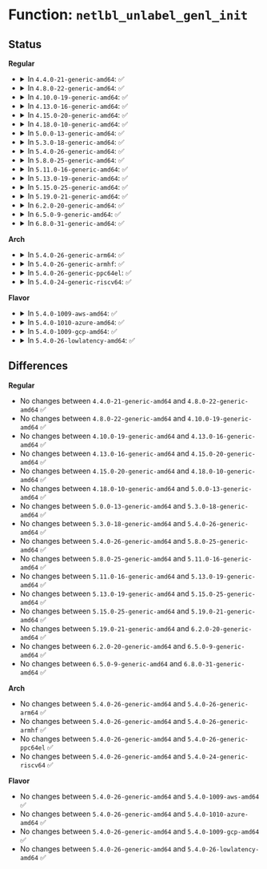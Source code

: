 # Function: <code>netlbl_unlabel_genl_init</code>

## Status
<b>Regular</b>
<ul>
<li>
<details>
<summary>In <code>4.4.0-21-generic-amd64</code>: ✅</summary>

```c
int netlbl_unlabel_genl_init()
```

```json
{
  "name": "netlbl_unlabel_genl_init",
  "collision_type": "Unique Global",
  "inline_type": "No",
  "funcs": [
    {
      "addr": 18446744071595354991,
      "name": "netlbl_unlabel_genl_init",
      "external": true,
      "loc": "net/netlabel/netlabel_unlabeled.c:1393",
      "file": "net/netlabel/netlabel_unlabeled.c",
      "inline": "seen, unknown",
      "caller_inline": [],
      "caller_func": [
        "net/netlabel/netlabel_user.c:netlbl_netlink_init"
      ]
    }
  ],
  "symbols": [
    {
      "addr": 18446744071595354991,
      "name": "netlbl_unlabel_genl_init",
      "section": ".init.text",
      "bind": "STB_GLOBAL",
      "size": 71
    }
  ]
}
```
</details>
</li>
<li>
<details>
<summary>In <code>4.8.0-22-generic-amd64</code>: ✅</summary>

```c
int netlbl_unlabel_genl_init()
```

```json
{
  "name": "netlbl_unlabel_genl_init",
  "collision_type": "Unique Global",
  "inline_type": "No",
  "funcs": [
    {
      "addr": 18446744071595543146,
      "name": "netlbl_unlabel_genl_init",
      "external": true,
      "loc": "net/netlabel/netlabel_unlabeled.c:1393",
      "file": "net/netlabel/netlabel_unlabeled.c",
      "inline": "seen, unknown",
      "caller_inline": [],
      "caller_func": [
        "net/netlabel/netlabel_user.c:netlbl_netlink_init"
      ]
    }
  ],
  "symbols": [
    {
      "addr": 18446744071595543146,
      "name": "netlbl_unlabel_genl_init",
      "section": ".init.text",
      "bind": "STB_GLOBAL",
      "size": 71
    }
  ]
}
```
</details>
</li>
<li>
<details>
<summary>In <code>4.10.0-19-generic-amd64</code>: ✅</summary>

```c
int netlbl_unlabel_genl_init()
```

```json
{
  "name": "netlbl_unlabel_genl_init",
  "collision_type": "Unique Global",
  "inline_type": "No",
  "funcs": [
    {
      "addr": 18446744071595799958,
      "name": "netlbl_unlabel_genl_init",
      "external": true,
      "loc": "net/netlabel/netlabel_unlabeled.c:1397",
      "file": "net/netlabel/netlabel_unlabeled.c",
      "inline": "seen, unknown",
      "caller_inline": [],
      "caller_func": [
        "net/netlabel/netlabel_user.c:netlbl_netlink_init"
      ]
    }
  ],
  "symbols": [
    {
      "addr": 18446744071595799958,
      "name": "netlbl_unlabel_genl_init",
      "section": ".init.text",
      "bind": "STB_GLOBAL",
      "size": 18
    }
  ]
}
```
</details>
</li>
<li>
<details>
<summary>In <code>4.13.0-16-generic-amd64</code>: ✅</summary>

```c
int netlbl_unlabel_genl_init()
```

```json
{
  "name": "netlbl_unlabel_genl_init",
  "collision_type": "Unique Global",
  "inline_type": "No",
  "funcs": [
    {
      "addr": 18446744071596731558,
      "name": "netlbl_unlabel_genl_init",
      "external": true,
      "loc": "net/netlabel/netlabel_unlabeled.c:1397",
      "file": "net/netlabel/netlabel_unlabeled.c",
      "inline": "seen, unknown",
      "caller_inline": [],
      "caller_func": [
        "net/netlabel/netlabel_user.c:netlbl_netlink_init"
      ]
    }
  ],
  "symbols": [
    {
      "addr": 18446744071596731558,
      "name": "netlbl_unlabel_genl_init",
      "section": ".init.text",
      "bind": "STB_GLOBAL",
      "size": 23
    }
  ]
}
```
</details>
</li>
<li>
<details>
<summary>In <code>4.15.0-20-generic-amd64</code>: ✅</summary>

```c
int netlbl_unlabel_genl_init()
```

```json
{
  "name": "netlbl_unlabel_genl_init",
  "collision_type": "Unique Global",
  "inline_type": "No",
  "funcs": [
    {
      "addr": 18446744071603064980,
      "name": "netlbl_unlabel_genl_init",
      "external": true,
      "loc": "net/netlabel/netlabel_unlabeled.c:1397",
      "file": "net/netlabel/netlabel_unlabeled.c",
      "inline": "seen, unknown",
      "caller_inline": [],
      "caller_func": [
        "net/netlabel/netlabel_user.c:netlbl_netlink_init"
      ]
    }
  ],
  "symbols": [
    {
      "addr": 18446744071603064980,
      "name": "netlbl_unlabel_genl_init",
      "section": ".init.text",
      "bind": "STB_GLOBAL",
      "size": 23
    }
  ]
}
```
</details>
</li>
<li>
<details>
<summary>In <code>4.18.0-10-generic-amd64</code>: ✅</summary>

```c
int netlbl_unlabel_genl_init()
```

```json
{
  "name": "netlbl_unlabel_genl_init",
  "collision_type": "Unique Global",
  "inline_type": "No",
  "funcs": [
    {
      "addr": 18446744071603238898,
      "name": "netlbl_unlabel_genl_init",
      "external": true,
      "loc": "net/netlabel/netlabel_unlabeled.c:1397",
      "file": "net/netlabel/netlabel_unlabeled.c",
      "inline": "seen, unknown",
      "caller_inline": [],
      "caller_func": [
        "net/netlabel/netlabel_user.c:netlbl_netlink_init"
      ]
    }
  ],
  "symbols": [
    {
      "addr": 18446744071603238898,
      "name": "netlbl_unlabel_genl_init",
      "section": ".init.text",
      "bind": "STB_GLOBAL",
      "size": 23
    }
  ]
}
```
</details>
</li>
<li>
<details>
<summary>In <code>5.0.0-13-generic-amd64</code>: ✅</summary>

```c
int netlbl_unlabel_genl_init()
```

```json
{
  "name": "netlbl_unlabel_genl_init",
  "collision_type": "Unique Global",
  "inline_type": "No",
  "funcs": [
    {
      "addr": 18446744071605050128,
      "name": "netlbl_unlabel_genl_init",
      "external": true,
      "loc": "net/netlabel/netlabel_unlabeled.c:1398",
      "file": "net/netlabel/netlabel_unlabeled.c",
      "inline": "seen, unknown",
      "caller_inline": [],
      "caller_func": [
        "net/netlabel/netlabel_user.c:netlbl_netlink_init"
      ]
    }
  ],
  "symbols": [
    {
      "addr": 18446744071605050128,
      "name": "netlbl_unlabel_genl_init",
      "section": ".init.text",
      "bind": "STB_GLOBAL",
      "size": 23
    }
  ]
}
```
</details>
</li>
<li>
<details>
<summary>In <code>5.3.0-18-generic-amd64</code>: ✅</summary>

```c
int netlbl_unlabel_genl_init()
```

```json
{
  "name": "netlbl_unlabel_genl_init",
  "collision_type": "Unique Global",
  "inline_type": "No",
  "funcs": [
    {
      "addr": 18446744071605167848,
      "name": "netlbl_unlabel_genl_init",
      "external": true,
      "loc": "net/netlabel/netlabel_unlabeled.c:1385",
      "file": "net/netlabel/netlabel_unlabeled.c",
      "inline": "seen, unknown",
      "caller_inline": [],
      "caller_func": [
        "net/netlabel/netlabel_user.c:netlbl_netlink_init"
      ]
    }
  ],
  "symbols": [
    {
      "addr": 18446744071605167848,
      "name": "netlbl_unlabel_genl_init",
      "section": ".init.text",
      "bind": "STB_GLOBAL",
      "size": 23
    }
  ]
}
```
</details>
</li>
<li>
<details>
<summary>In <code>5.4.0-26-generic-amd64</code>: ✅</summary>

```c
int netlbl_unlabel_genl_init()
```

```json
{
  "name": "netlbl_unlabel_genl_init",
  "collision_type": "Unique Global",
  "inline_type": "No",
  "funcs": [
    {
      "addr": 18446744071605208407,
      "name": "netlbl_unlabel_genl_init",
      "external": true,
      "loc": "net/netlabel/netlabel_unlabeled.c:1385",
      "file": "net/netlabel/netlabel_unlabeled.c",
      "inline": "seen, unknown",
      "caller_inline": [],
      "caller_func": [
        "net/netlabel/netlabel_user.c:netlbl_netlink_init"
      ]
    }
  ],
  "symbols": [
    {
      "addr": 18446744071605208407,
      "name": "netlbl_unlabel_genl_init",
      "section": ".init.text",
      "bind": "STB_GLOBAL",
      "size": 23
    }
  ]
}
```
</details>
</li>
<li>
<details>
<summary>In <code>5.8.0-25-generic-amd64</code>: ✅</summary>

```c
int netlbl_unlabel_genl_init()
```

```json
{
  "name": "netlbl_unlabel_genl_init",
  "collision_type": "Unique Global",
  "inline_type": "No",
  "funcs": [
    {
      "addr": 18446744071609452460,
      "name": "netlbl_unlabel_genl_init",
      "external": true,
      "loc": "net/netlabel/netlabel_unlabeled.c:1382",
      "file": "net/netlabel/netlabel_unlabeled.c",
      "inline": "seen, unknown",
      "caller_inline": [],
      "caller_func": [
        "net/netlabel/netlabel_user.c:netlbl_netlink_init"
      ]
    }
  ],
  "symbols": [
    {
      "addr": 18446744071609452460,
      "name": "netlbl_unlabel_genl_init",
      "section": ".init.text",
      "bind": "STB_GLOBAL",
      "size": 23
    }
  ]
}
```
</details>
</li>
<li>
<details>
<summary>In <code>5.11.0-16-generic-amd64</code>: ✅</summary>

```c
int netlbl_unlabel_genl_init()
```

```json
{
  "name": "netlbl_unlabel_genl_init",
  "collision_type": "Unique Global",
  "inline_type": "No",
  "funcs": [
    {
      "addr": 18446744071612527484,
      "name": "netlbl_unlabel_genl_init",
      "external": true,
      "loc": "net/netlabel/netlabel_unlabeled.c:1389",
      "file": "net/netlabel/netlabel_unlabeled.c",
      "inline": "seen, unknown",
      "caller_inline": [],
      "caller_func": [
        "net/netlabel/netlabel_user.c:netlbl_netlink_init"
      ]
    }
  ],
  "symbols": [
    {
      "addr": 18446744071612527484,
      "name": "netlbl_unlabel_genl_init",
      "section": ".init.text",
      "bind": "STB_GLOBAL",
      "size": 23
    }
  ]
}
```
</details>
</li>
<li>
<details>
<summary>In <code>5.13.0-19-generic-amd64</code>: ✅</summary>

```c
int netlbl_unlabel_genl_init()
```

```json
{
  "name": "netlbl_unlabel_genl_init",
  "collision_type": "Unique Global",
  "inline_type": "No",
  "funcs": [
    {
      "addr": 18446744071614670008,
      "name": "netlbl_unlabel_genl_init",
      "external": true,
      "loc": "net/netlabel/netlabel_unlabeled.c:1389",
      "file": "net/netlabel/netlabel_unlabeled.c",
      "inline": "seen, unknown",
      "caller_inline": [],
      "caller_func": [
        "net/netlabel/netlabel_user.c:netlbl_netlink_init"
      ]
    }
  ],
  "symbols": [
    {
      "addr": 18446744071614670008,
      "name": "netlbl_unlabel_genl_init",
      "section": ".init.text",
      "bind": "STB_GLOBAL",
      "size": 23
    }
  ]
}
```
</details>
</li>
<li>
<details>
<summary>In <code>5.15.0-25-generic-amd64</code>: ✅</summary>

```c
int netlbl_unlabel_genl_init()
```

```json
{
  "name": "netlbl_unlabel_genl_init",
  "collision_type": "Unique Global",
  "inline_type": "No",
  "funcs": [
    {
      "addr": 18446744071615630232,
      "name": "netlbl_unlabel_genl_init",
      "external": true,
      "loc": "net/netlabel/netlabel_unlabeled.c:1387",
      "file": "net/netlabel/netlabel_unlabeled.c",
      "inline": "seen, unknown",
      "caller_inline": [],
      "caller_func": [
        "net/netlabel/netlabel_user.c:netlbl_netlink_init"
      ]
    }
  ],
  "symbols": [
    {
      "addr": 18446744071615630232,
      "name": "netlbl_unlabel_genl_init",
      "section": ".init.text",
      "bind": "STB_GLOBAL",
      "size": 23
    }
  ]
}
```
</details>
</li>
<li>
<details>
<summary>In <code>5.19.0-21-generic-amd64</code>: ✅</summary>

```c
int netlbl_unlabel_genl_init()
```

```json
{
  "name": "netlbl_unlabel_genl_init",
  "collision_type": "Unique Global",
  "inline_type": "No",
  "funcs": [
    {
      "addr": 18446744071617441998,
      "name": "netlbl_unlabel_genl_init",
      "external": true,
      "loc": "net/netlabel/netlabel_unlabeled.c:1387",
      "file": "net/netlabel/netlabel_unlabeled.c",
      "inline": "seen, unknown",
      "caller_inline": [],
      "caller_func": [
        "net/netlabel/netlabel_user.c:netlbl_netlink_init"
      ]
    }
  ],
  "symbols": [
    {
      "addr": 18446744071617441998,
      "name": "netlbl_unlabel_genl_init",
      "section": ".init.text",
      "bind": "STB_GLOBAL",
      "size": 29
    }
  ]
}
```
</details>
</li>
<li>
<details>
<summary>In <code>6.2.0-20-generic-amd64</code>: ✅</summary>

```c
int netlbl_unlabel_genl_init()
```

```json
{
  "name": "netlbl_unlabel_genl_init",
  "collision_type": "Unique Global",
  "inline_type": "No",
  "funcs": [
    {
      "addr": 18446744071628203840,
      "name": "netlbl_unlabel_genl_init",
      "external": true,
      "loc": "net/netlabel/netlabel_unlabeled.c:1388",
      "file": "net/netlabel/netlabel_unlabeled.c",
      "inline": "seen, unknown",
      "caller_inline": [],
      "caller_func": [
        "net/netlabel/netlabel_user.c:netlbl_netlink_init"
      ]
    }
  ],
  "symbols": [
    {
      "addr": 18446744071628203840,
      "name": "netlbl_unlabel_genl_init",
      "section": ".init.text",
      "bind": "STB_GLOBAL",
      "size": 29
    }
  ]
}
```
</details>
</li>
<li>
<details>
<summary>In <code>6.5.0-9-generic-amd64</code>: ✅</summary>

```c
int netlbl_unlabel_genl_init()
```

```json
{
  "name": "netlbl_unlabel_genl_init",
  "collision_type": "Unique Global",
  "inline_type": "No",
  "funcs": [
    {
      "addr": 18446744071619972592,
      "name": "netlbl_unlabel_genl_init",
      "external": true,
      "loc": "net/netlabel/netlabel_unlabeled.c:1388",
      "file": "net/netlabel/netlabel_unlabeled.c",
      "inline": "seen, unknown",
      "caller_inline": [],
      "caller_func": [
        "net/netlabel/netlabel_user.c:netlbl_netlink_init"
      ]
    }
  ],
  "symbols": [
    {
      "addr": 18446744071619972592,
      "name": "netlbl_unlabel_genl_init",
      "section": ".init.text",
      "bind": "STB_GLOBAL",
      "size": 29
    }
  ]
}
```
</details>
</li>
<li>
<details>
<summary>In <code>6.8.0-31-generic-amd64</code>: ✅</summary>

```c
int netlbl_unlabel_genl_init()
```

```json
{
  "name": "netlbl_unlabel_genl_init",
  "collision_type": "Unique Global",
  "inline_type": "No",
  "funcs": [
    {
      "addr": 18446744071622284624,
      "name": "netlbl_unlabel_genl_init",
      "external": true,
      "loc": "net/netlabel/netlabel_unlabeled.c:1384",
      "file": "net/netlabel/netlabel_unlabeled.c",
      "inline": "seen, unknown",
      "caller_inline": [],
      "caller_func": [
        "net/netlabel/netlabel_user.c:netlbl_netlink_init"
      ]
    }
  ],
  "symbols": [
    {
      "addr": 18446744071622284624,
      "name": "netlbl_unlabel_genl_init",
      "section": ".init.text",
      "bind": "STB_GLOBAL",
      "size": 29
    }
  ]
}
```
</details>
</li>
</ul>
<b>Arch</b>
<ul>
<li>
<details>
<summary>In <code>5.4.0-26-generic-arm64</code>: ✅</summary>

```c
int netlbl_unlabel_genl_init()
```

```json
{
  "name": "netlbl_unlabel_genl_init",
  "collision_type": "Unique Global",
  "inline_type": "No",
  "funcs": [
    {
      "addr": 18446603336511346312,
      "name": "netlbl_unlabel_genl_init",
      "external": true,
      "loc": "net/netlabel/netlabel_unlabeled.c:1385",
      "file": "net/netlabel/netlabel_unlabeled.c",
      "inline": "seen, unknown",
      "caller_inline": [],
      "caller_func": [
        "net/netlabel/netlabel_user.c:netlbl_netlink_init"
      ]
    }
  ],
  "symbols": [
    {
      "addr": 18446603336511346312,
      "name": "netlbl_unlabel_genl_init",
      "section": ".init.text",
      "bind": "STB_GLOBAL",
      "size": 36
    }
  ]
}
```
</details>
</li>
<li>
<details>
<summary>In <code>5.4.0-26-generic-armhf</code>: ✅</summary>

```c
int netlbl_unlabel_genl_init()
```

```json
{
  "name": "netlbl_unlabel_genl_init",
  "collision_type": "Unique Global",
  "inline_type": "No",
  "funcs": [
    {
      "addr": 3244009796,
      "name": "netlbl_unlabel_genl_init",
      "external": true,
      "loc": "net/netlabel/netlabel_unlabeled.c:1385",
      "file": "net/netlabel/netlabel_unlabeled.c",
      "inline": "seen, unknown",
      "caller_inline": [],
      "caller_func": [
        "net/netlabel/netlabel_user.c:netlbl_netlink_init"
      ]
    }
  ],
  "symbols": [
    {
      "addr": 3244009796,
      "name": "netlbl_unlabel_genl_init",
      "section": ".init.text",
      "bind": "STB_GLOBAL",
      "size": 36
    }
  ]
}
```
</details>
</li>
<li>
<details>
<summary>In <code>5.4.0-26-generic-ppc64el</code>: ✅</summary>

```c
int netlbl_unlabel_genl_init()
```

```json
{
  "name": "netlbl_unlabel_genl_init",
  "collision_type": "Unique Global",
  "inline_type": "No",
  "funcs": [
    {
      "addr": 13835058055302903932,
      "name": "netlbl_unlabel_genl_init",
      "external": true,
      "loc": "net/netlabel/netlabel_unlabeled.c:1385",
      "file": "net/netlabel/netlabel_unlabeled.c",
      "inline": "seen, unknown",
      "caller_inline": [],
      "caller_func": [
        "net/netlabel/netlabel_user.c:netlbl_netlink_init"
      ]
    }
  ],
  "symbols": [
    {
      "addr": 13835058055302903932,
      "name": "netlbl_unlabel_genl_init",
      "section": ".init.text",
      "bind": "STB_GLOBAL",
      "size": 60
    }
  ]
}
```
</details>
</li>
<li>
<details>
<summary>In <code>5.4.0-24-generic-riscv64</code>: ✅</summary>

```c
int netlbl_unlabel_genl_init()
```

```json
{
  "name": "netlbl_unlabel_genl_init",
  "collision_type": "Unique Global",
  "inline_type": "No",
  "funcs": [
    {
      "addr": 18446743936270877882,
      "name": "netlbl_unlabel_genl_init",
      "external": true,
      "loc": "net/netlabel/netlabel_unlabeled.c:1385",
      "file": "net/netlabel/netlabel_unlabeled.c",
      "inline": "seen, unknown",
      "caller_inline": [],
      "caller_func": [
        "net/netlabel/netlabel_user.c:netlbl_netlink_init"
      ]
    }
  ],
  "symbols": [
    {
      "addr": 18446743936270877882,
      "name": "netlbl_unlabel_genl_init",
      "section": ".init.text",
      "bind": "STB_GLOBAL",
      "size": 42
    }
  ]
}
```
</details>
</li>
</ul>
<b>Flavor</b>
<ul>
<li>
<details>
<summary>In <code>5.4.0-1009-aws-amd64</code>: ✅</summary>

```c
int netlbl_unlabel_genl_init()
```

```json
{
  "name": "netlbl_unlabel_genl_init",
  "collision_type": "Unique Global",
  "inline_type": "No",
  "funcs": [
    {
      "addr": 18446744071605097051,
      "name": "netlbl_unlabel_genl_init",
      "external": true,
      "loc": "net/netlabel/netlabel_unlabeled.c:1385",
      "file": "net/netlabel/netlabel_unlabeled.c",
      "inline": "seen, unknown",
      "caller_inline": [],
      "caller_func": [
        "net/netlabel/netlabel_user.c:netlbl_netlink_init"
      ]
    }
  ],
  "symbols": [
    {
      "addr": 18446744071605097051,
      "name": "netlbl_unlabel_genl_init",
      "section": ".init.text",
      "bind": "STB_GLOBAL",
      "size": 23
    }
  ]
}
```
</details>
</li>
<li>
<details>
<summary>In <code>5.4.0-1010-azure-amd64</code>: ✅</summary>

```c
int netlbl_unlabel_genl_init()
```

```json
{
  "name": "netlbl_unlabel_genl_init",
  "collision_type": "Unique Global",
  "inline_type": "No",
  "funcs": [
    {
      "addr": 18446744071605065129,
      "name": "netlbl_unlabel_genl_init",
      "external": true,
      "loc": "net/netlabel/netlabel_unlabeled.c:1385",
      "file": "net/netlabel/netlabel_unlabeled.c",
      "inline": "seen, unknown",
      "caller_inline": [],
      "caller_func": [
        "net/netlabel/netlabel_user.c:netlbl_netlink_init"
      ]
    }
  ],
  "symbols": [
    {
      "addr": 18446744071605065129,
      "name": "netlbl_unlabel_genl_init",
      "section": ".init.text",
      "bind": "STB_GLOBAL",
      "size": 23
    }
  ]
}
```
</details>
</li>
<li>
<details>
<summary>In <code>5.4.0-1009-gcp-amd64</code>: ✅</summary>

```c
int netlbl_unlabel_genl_init()
```

```json
{
  "name": "netlbl_unlabel_genl_init",
  "collision_type": "Unique Global",
  "inline_type": "No",
  "funcs": [
    {
      "addr": 18446744071605185445,
      "name": "netlbl_unlabel_genl_init",
      "external": true,
      "loc": "net/netlabel/netlabel_unlabeled.c:1385",
      "file": "net/netlabel/netlabel_unlabeled.c",
      "inline": "seen, unknown",
      "caller_inline": [],
      "caller_func": [
        "net/netlabel/netlabel_user.c:netlbl_netlink_init"
      ]
    }
  ],
  "symbols": [
    {
      "addr": 18446744071605185445,
      "name": "netlbl_unlabel_genl_init",
      "section": ".init.text",
      "bind": "STB_GLOBAL",
      "size": 23
    }
  ]
}
```
</details>
</li>
<li>
<details>
<summary>In <code>5.4.0-26-lowlatency-amd64</code>: ✅</summary>

```c
int netlbl_unlabel_genl_init()
```

```json
{
  "name": "netlbl_unlabel_genl_init",
  "collision_type": "Unique Global",
  "inline_type": "No",
  "funcs": [
    {
      "addr": 18446744071605212608,
      "name": "netlbl_unlabel_genl_init",
      "external": true,
      "loc": "net/netlabel/netlabel_unlabeled.c:1385",
      "file": "net/netlabel/netlabel_unlabeled.c",
      "inline": "seen, unknown",
      "caller_inline": [],
      "caller_func": [
        "net/netlabel/netlabel_user.c:netlbl_netlink_init"
      ]
    }
  ],
  "symbols": [
    {
      "addr": 18446744071605212608,
      "name": "netlbl_unlabel_genl_init",
      "section": ".init.text",
      "bind": "STB_GLOBAL",
      "size": 23
    }
  ]
}
```
</details>
</li>
</ul>

## Differences
<b>Regular</b>
<ul>
<li>
No changes between <code>4.4.0-21-generic-amd64</code> and <code>4.8.0-22-generic-amd64</code> ✅
</li>
<li>
No changes between <code>4.8.0-22-generic-amd64</code> and <code>4.10.0-19-generic-amd64</code> ✅
</li>
<li>
No changes between <code>4.10.0-19-generic-amd64</code> and <code>4.13.0-16-generic-amd64</code> ✅
</li>
<li>
No changes between <code>4.13.0-16-generic-amd64</code> and <code>4.15.0-20-generic-amd64</code> ✅
</li>
<li>
No changes between <code>4.15.0-20-generic-amd64</code> and <code>4.18.0-10-generic-amd64</code> ✅
</li>
<li>
No changes between <code>4.18.0-10-generic-amd64</code> and <code>5.0.0-13-generic-amd64</code> ✅
</li>
<li>
No changes between <code>5.0.0-13-generic-amd64</code> and <code>5.3.0-18-generic-amd64</code> ✅
</li>
<li>
No changes between <code>5.3.0-18-generic-amd64</code> and <code>5.4.0-26-generic-amd64</code> ✅
</li>
<li>
No changes between <code>5.4.0-26-generic-amd64</code> and <code>5.8.0-25-generic-amd64</code> ✅
</li>
<li>
No changes between <code>5.8.0-25-generic-amd64</code> and <code>5.11.0-16-generic-amd64</code> ✅
</li>
<li>
No changes between <code>5.11.0-16-generic-amd64</code> and <code>5.13.0-19-generic-amd64</code> ✅
</li>
<li>
No changes between <code>5.13.0-19-generic-amd64</code> and <code>5.15.0-25-generic-amd64</code> ✅
</li>
<li>
No changes between <code>5.15.0-25-generic-amd64</code> and <code>5.19.0-21-generic-amd64</code> ✅
</li>
<li>
No changes between <code>5.19.0-21-generic-amd64</code> and <code>6.2.0-20-generic-amd64</code> ✅
</li>
<li>
No changes between <code>6.2.0-20-generic-amd64</code> and <code>6.5.0-9-generic-amd64</code> ✅
</li>
<li>
No changes between <code>6.5.0-9-generic-amd64</code> and <code>6.8.0-31-generic-amd64</code> ✅
</li>
</ul>
<b>Arch</b>
<ul>
<li>
No changes between <code>5.4.0-26-generic-amd64</code> and <code>5.4.0-26-generic-arm64</code> ✅
</li>
<li>
No changes between <code>5.4.0-26-generic-amd64</code> and <code>5.4.0-26-generic-armhf</code> ✅
</li>
<li>
No changes between <code>5.4.0-26-generic-amd64</code> and <code>5.4.0-26-generic-ppc64el</code> ✅
</li>
<li>
No changes between <code>5.4.0-26-generic-amd64</code> and <code>5.4.0-24-generic-riscv64</code> ✅
</li>
</ul>
<b>Flavor</b>
<ul>
<li>
No changes between <code>5.4.0-26-generic-amd64</code> and <code>5.4.0-1009-aws-amd64</code> ✅
</li>
<li>
No changes between <code>5.4.0-26-generic-amd64</code> and <code>5.4.0-1010-azure-amd64</code> ✅
</li>
<li>
No changes between <code>5.4.0-26-generic-amd64</code> and <code>5.4.0-1009-gcp-amd64</code> ✅
</li>
<li>
No changes between <code>5.4.0-26-generic-amd64</code> and <code>5.4.0-26-lowlatency-amd64</code> ✅
</li>
</ul>
